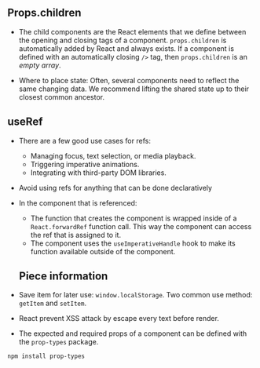 ## Props.children
- The child components are the React elements that we define between the opening and closing tags of a component. `props.children` is automatically added by React and always exists. If a component is defined with an automatically closing `/>` tag, then `props.children` is an *empty array*.

- Where to place state: Often, several components need to reflect the same changing data. We recommend lifting the shared state up to their closest common ancestor.

## useRef
- There are a few good use cases for refs:
  - Managing focus, text selection, or media playback.
  - Triggering imperative animations.
  - Integrating with third-party DOM libraries.

- Avoid using refs for anything that can be done declaratively
- In the component that is referenced:
  - The function that creates the component is wrapped inside of a `React.forwardRef` function call. This way the component can access the ref that is assigned to it.
  - The component uses the `useImperativeHandle` hook to make its function available outside of the component.

  ## Piece information
- Save item for later use: `window.localStorage`. Two common use method: `getItem` and `setItem`.

- React prevent XSS attack by escape every text before render.

- The expected and required props of a component can be defined with the `prop-types` package.
```
npm install prop-types
```